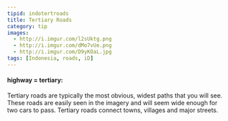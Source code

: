 ```yaml
---
tipid: indotertroads
title: Tertiary Roads
category: tip
images:
  - http://i.imgur.com/l2sUktg.png
  - http://i.imgur.com/dMo7vUe.png
  - http://i.imgur.com/D9yKOaL.jpg
tags: [Indonesia, roads, iD]
---
```

<h4>highway = tertiary:</h4>

<p>Tertiary roads are typically the most obvious, widest paths that you will see. These roads are easily seen in the imagery and will seem wide enough for two cars to pass. Tertiary roads connect towns, villages and major streets.</p>

